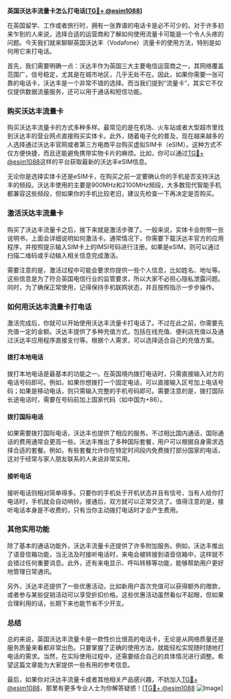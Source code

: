 **英国沃达丰流量卡怎么打电话[[TG💪+ @esim1088](https://t.me/s/esim1088)]**

在英国留学、工作或者旅行时，拥有一张靠谱的电话卡是必不可少的。对于许多初来乍到的人来说，选择合适的运营商和了解如何使用流量卡可能是一个令人头疼的问题。今天我们就来聊聊英国沃达丰（Vodafone）流量卡的使用方法，特别是如何用它来打电话。

首先，我们需要明确一点：沃达丰作为英国三大主要电信运营商之一，其网络覆盖范围广，信号稳定，尤其是在城市地区，几乎无处不在。因此，如果你需要一张可靠的电话卡，沃达丰是一个非常不错的选择。而当我们提到“流量卡”，其实它不仅仅提供数据流量服务，还可以用于通话和短信功能。

### **购买沃达丰流量卡**
购买沃达丰流量卡的方式多种多样。最常见的是在机场、火车站或者大型超市里找到沃达丰的营业网点直接购买实体卡。此外，随着电子化的普及，现在越来越多的人选择通过沃达丰官网或者第三方电商平台购买虚拟SIM卡（eSIM）。这种方式不仅方便快捷，而且还能避免携带实物卡片的麻烦。比如，你可以通过[TG💪+ @esim1088](https://t.me/s/esim1088)这样的平台获取最新的沃达丰eSIM信息。

无论你是选择实体卡还是eSIM卡，在购买之前一定要确认你的手机是否支持沃达丰的频段。沃达丰使用的主要是900MHz和2100MHz频段，大多数现代智能手机都兼容这些频段，但如果你的手机比较老旧，建议先检查一下再决定是否购买。

### **激活沃达丰流量卡**
购买了沃达丰流量卡之后，接下来就是激活步骤了。一般来说，实体卡会附带一张说明书，上面会详细说明如何激活卡。通常情况下，你需要下载沃达丰官方的应用程序，并按照提示输入SIM卡上的IMSI号码进行注册。如果是eSIM，则可以通过扫描二维码或手动输入相关信息完成激活。

需要注意的是，激活过程中可能会要求你提供一些个人信息，比如姓名、地址等。这些信息是为了符合英国电信行业的监管要求，所以大家不必担心隐私泄露问题。同时，为了确保正常使用，记得保持手机联网状态，并且按照指示一步步操作。

### **如何用沃达丰流量卡打电话**
激活完成后，你就可以开始使用沃达丰流量卡打电话了。不过在此之前，你需要先充值一定的金额。沃达丰提供了多种充值方式，包括在线充值、便利店充值以及通过沃达丰应用程序直接支付等。根据个人需求，可以选择适合自己的充值方案。

#### **拨打本地电话**
拨打本地电话是最基本的功能之一。在英国境内拨打电话时，只需直接输入对方的电话号码即可。例如，如果你想拨打一个固定电话，可以直接输入区号加上电话号码；如果是移动电话，则只需输入完整的手机号码即可。需要注意的是，拨打国际长途电话时，需要在号码前加上国家代码（如中国为+86）。

#### **拨打国际电话**
如果需要拨打国际电话，沃达丰也提供了相应的服务。不过相比国内通话，国际通话的费用通常会更高一些。沃达丰推出了多种国际套餐，用户可以根据自身需求选择合适的套餐。例如，有些套餐允许你在特定时间段内免费拨打部分国家的电话，这对于经常与家人朋友联系的人来说非常实用。

#### **接听电话**
接听电话则相对简单得多。只要你的手机处于开机状态并且有信号，当有人给你打电话时，手机就会自动响铃。接通后，双方就可以正常交流了。值得注意的是，接听电话本身是不收费的，只有当你主动拨打电话时才会产生费用。

### **其他实用功能**
除了基本的通话功能外，沃达丰流量卡还提供了许多附加服务。例如，沃达丰推出了语音信箱功能，当无法及时接听电话时，来电会被转接到语音信箱中，这样就不会错过任何重要消息。此外，还有来电显示、呼叫转移等功能，能够帮助用户更好地管理日常通讯。

另外，沃达丰还提供了一些优惠活动，比如新用户首次充值可以获得额外的赠款，或者参与某些促销活动可以享受折扣价格。这些优惠活动虽然看似不起眼，但如果合理利用的话，长期下来也能节省不少开支。

### **总结**
总的来说，英国沃达丰流量卡是一款性价比很高的电话卡，无论是从网络质量还是服务质量来看都非常出色。只要掌握了正确的使用方法，就能轻松实现随时随地打电话的需求。当然，在实际使用过程中，还需要结合自己的具体情况进行调整。希望这篇文章能为大家提供一些有用的参考信息。

最后，如果你对沃达丰流量卡或者其他相关产品感兴趣，不妨加入[TG💪+ @esim1088](https://t.me/s/esim1088)，那里有更多专业人士为你解答疑惑！[[TG💪+ @esim1088](https://t.me/s/esim1088) ![Image](https://i.postimg.cc/4NQfJmqS/Snipaste-2025-05-13-00-14-12.png)]